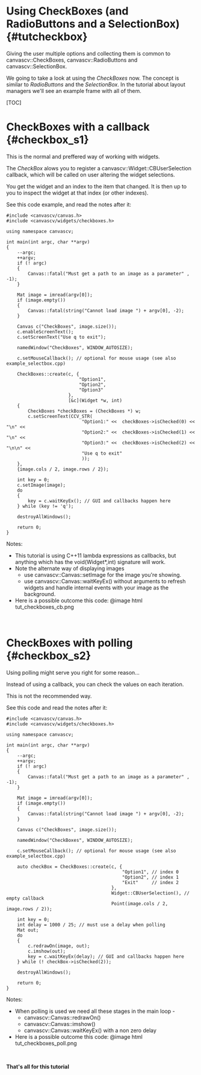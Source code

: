 Using CheckBoxes (and RadioButtons and a SelectionBox) {#tutcheckbox}
======================================================

Giving the user multiple options and collecting them is common to
canvascv::CheckBoxes, canvascv::RadioButtons and canvascv::SelectionBox.

We going to take a look at using the *CheckBoxes* now. The concept is
similar to *RadioButtons* and the *SelectionBox*. In the tutorial about
layout managers we'll see an example frame with all of them.

[TOC]

# CheckBoxes with a callback {#checkbox_s1}

This is the normal and preffered way of working with widgets.

The *CheckBox* alows you to register a canvascv::Widget::CBUserSelection
callback, which will be called on user altering the widget selections.

You get the widget and an index to the item that changed. It is then up
to you to inspect the widget at that index (or other indexes).

See this code example, and read the notes after it:
~~~~~~~{.cpp}
#include <canvascv/canvas.h>
#include <canvascv/widgets/checkboxes.h>

using namespace canvascv;

int main(int argc, char **argv)
{
    --argc;
    ++argv;
    if (! argc)
    {
        Canvas::fatal("Must get a path to an image as a parameter" , -1);
    }

    Mat image = imread(argv[0]);
    if (image.empty())
    {
        Canvas::fatal(string("Cannot load image ") + argv[0], -2);
    }

    Canvas c("CheckBoxes", image.size());
    c.enableScreenText();
    c.setScreenText("Use q to exit");

    namedWindow("CheckBoxes", WINDOW_AUTOSIZE);

    c.setMouseCallback(); // optional for mouse usage (see also example_selectbox.cpp)

    CheckBoxes::create(c, {
                           "Option1",
                           "Option2",
                           "Option3"
                       },
                       [&c](Widget *w, int)
    {
        CheckBoxes *checkBoxes = (CheckBoxes *) w;
        c.setScreenText(CCV_STR(
                            "Option1:" <<  checkBoxes->isChecked(0) << "\n" <<
                            "Option2:" <<  checkBoxes->isChecked(1) << "\n" <<
                            "Option3:" <<  checkBoxes->isChecked(2) << "\n\n" <<
                            "Use q to exit"
                            ));
    },
    {image.cols / 2, image.rows / 2});

    int key = 0;
    c.setImage(image);
    do
    {
        key = c.waitKeyEx(); // GUI and callbacks happen here
    } while (key != 'q');

    destroyAllWindows();

    return 0;
}
~~~~~~~
Notes:
* This tutorial is using C++11 lambda expressions as callbacks, but
anything which has the void(Widget*,int) signature will work.
* Note the alternate way of displaying images
  * use canvascv::Canvas::setImage for the image you're showing.
  * use canvascv::Canvas::waitKeyEx() without arguments to refresh
  widgets and handle internal events with your image as the background.
* Here is a possible outcome this code:
@image html tut_checkboxes_cb.png
<BR>


# CheckBoxes with polling {#checkbox_s2}

Using polling might serve you right for some reason...

Instead of using a callback, you can check the values on each iteration.

This is not the recommended way.

See this code and read the notes after it:
~~~~~~~{.cpp}
#include <canvascv/canvas.h>
#include <canvascv/widgets/checkboxes.h>

using namespace canvascv;

int main(int argc, char **argv)
{
    --argc;
    ++argv;
    if (! argc)
    {
        Canvas::fatal("Must get a path to an image as a parameter" , -1);
    }

    Mat image = imread(argv[0]);
    if (image.empty())
    {
        Canvas::fatal(string("Cannot load image ") + argv[0], -2);
    }

    Canvas c("CheckBoxes", image.size());

    namedWindow("CheckBoxes", WINDOW_AUTOSIZE);

    c.setMouseCallback(); // optional for mouse usage (see also example_selectbox.cpp)

    auto checkBox = CheckBoxes::create(c, {
                                           "Option1", // index 0
                                           "Option2", // index 1
                                           "Exit"     // index 2
                                       },
                                       Widget::CBUserSelection(), // empty callback
                                       Point(image.cols / 2, image.rows / 2));

    int key = 0;
    int delay = 1000 / 25; // must use a delay when polling
    Mat out;
    do
    {
        c.redrawOn(image, out);
        c.imshow(out);
        key = c.waitKeyEx(delay); // GUI and callbacks happen here
    } while (! checkBox->isChecked(2));

    destroyAllWindows();

    return 0;
}
~~~~~~~
Notes:
* When polling is used we need all these stages in the main loop -
  * canvascv::Canvas::redrawOn()
  * canvascv::Canvas::imshow()
  * canvascv::Canvas::waitKeyEx() with a non zero delay
* Here is a possible outcome this code:
@image html tut_checkboxes_poll.png
<BR>

**That's all for this tutorial**
